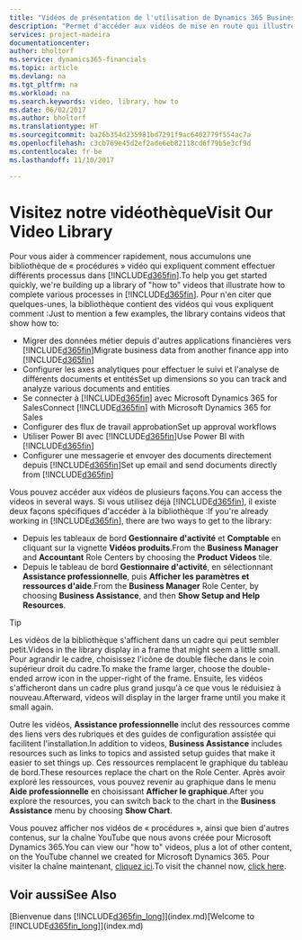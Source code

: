 ```yaml
---
title: "Vidéos de présentation de l'utilisation de Dynamics 365 Business edition | Microsoft Docs"
description: "Permet d'accéder aux vidéos de mise en route qui illustrent comment effectuer des tâches courantes."
services: project-madeira
documentationcenter: 
author: bholtorf
ms.service: dynamics365-financials
ms.topic: article
ms.devlang: na
ms.tgt_pltfrm: na
ms.workload: na
ms.search.keywords: video, library, how to
ms.date: 06/02/2017
ms.author: bholtorf
ms.translationtype: HT
ms.sourcegitcommit: ba26b354d235981bd7291f9ac6402779f554ac7a
ms.openlocfilehash: c3cb769e45d2ef2ade6eb82118cd6f79b5e3cf9d
ms.contentlocale: fr-be
ms.lasthandoff: 11/10/2017

---
```

# <a name="visit-our-video-library"></a><span data-ttu-id="bef1c-103">Visitez notre vidéothèque</span><span class="sxs-lookup"><span data-stu-id="bef1c-103">Visit Our Video Library</span></span>
<span data-ttu-id="bef1c-104">Pour vous aider à commencer rapidement, nous accumulons une bibliothèque de « procédures » vidéo qui expliquent comment effectuer différents processus dans [!INCLUDE[d365fin](includes/d365fin_md.md)].</span><span class="sxs-lookup"><span data-stu-id="bef1c-104">To help you get started quickly, we're building up a library of "how to" videos that illustrate how to complete various processes in [!INCLUDE[d365fin](includes/d365fin_md.md)].</span></span> <span data-ttu-id="bef1c-105">Pour n'en citer que quelques-unes, la bibliothèque contient des vidéos qui vous expliquent comment :</span><span class="sxs-lookup"><span data-stu-id="bef1c-105">Just to mention a few examples, the library contains videos that show how to:</span></span>  

* <span data-ttu-id="bef1c-106">Migrer des données métier depuis d'autres applications financières vers [!INCLUDE[d365fin](includes/d365fin_md.md)]</span><span class="sxs-lookup"><span data-stu-id="bef1c-106">Migrate business data from another finance app into [!INCLUDE[d365fin](includes/d365fin_md.md)]</span></span>  
* <span data-ttu-id="bef1c-107">Configurer les axes analytiques pour effectuer le suivi et l'analyse de différents documents et entités</span><span class="sxs-lookup"><span data-stu-id="bef1c-107">Set up dimensions so you can track and analyze various documents and entities</span></span>
* <span data-ttu-id="bef1c-108">Se connecter à [!INCLUDE[d365fin](includes/d365fin_md.md)] avec Microsoft Dynamics 365 for Sales</span><span class="sxs-lookup"><span data-stu-id="bef1c-108">Connect [!INCLUDE[d365fin](includes/d365fin_md.md)] with Microsoft Dynamics 365 for Sales</span></span>
* <span data-ttu-id="bef1c-109">Configurer des flux de travail approbation</span><span class="sxs-lookup"><span data-stu-id="bef1c-109">Set up approval workflows</span></span>  
* <span data-ttu-id="bef1c-110">Utiliser Power BI avec [!INCLUDE[d365fin](includes/d365fin_md.md)]</span><span class="sxs-lookup"><span data-stu-id="bef1c-110">Use Power BI with [!INCLUDE[d365fin](includes/d365fin_md.md)]</span></span>  
* <span data-ttu-id="bef1c-111">Configurer une messagerie et envoyer des documents directement depuis [!INCLUDE[d365fin](includes/d365fin_md.md)]</span><span class="sxs-lookup"><span data-stu-id="bef1c-111">Set up email and send documents directly from [!INCLUDE[d365fin](includes/d365fin_md.md)]</span></span>  

<span data-ttu-id="bef1c-112">Vous pouvez accéder aux vidéos de plusieurs façons.</span><span class="sxs-lookup"><span data-stu-id="bef1c-112">You can access the videos in several ways.</span></span> <span data-ttu-id="bef1c-113">Si vous utilisez déjà [!INCLUDE[d365fin](includes/d365fin_md.md)], il existe deux façons spécifiques d'accéder à la bibliothèque :</span><span class="sxs-lookup"><span data-stu-id="bef1c-113">If you're already working in [!INCLUDE[d365fin](includes/d365fin_md.md)], there are two ways to get to the library:</span></span>

* <span data-ttu-id="bef1c-114">Depuis les tableaux de bord **Gestionnaire d'activité** et **Comptable** en cliquant sur la vignette **Vidéos produits**.</span><span class="sxs-lookup"><span data-stu-id="bef1c-114">From the **Business Manager** and **Accountant** Role Centers by choosing the **Product Videos** tile.</span></span>  
* <span data-ttu-id="bef1c-115">Depuis le tableau de bord **Gestionnaire d'activité**, en sélectionnant **Assistance professionnelle**, puis **Afficher les paramètres et ressources d'aide**.</span><span class="sxs-lookup"><span data-stu-id="bef1c-115">From the **Business Manager** Role Center, by choosing **Business Assistance**, and then **Show Setup and Help Resources**.</span></span>  

> [!Tip]  
> <span data-ttu-id="bef1c-116">Les vidéos de la bibliothèque s'affichent dans un cadre qui peut sembler petit.</span><span class="sxs-lookup"><span data-stu-id="bef1c-116">Videos in the library display in a frame that might seem a little small.</span></span> <span data-ttu-id="bef1c-117">Pour agrandir le cadre, choisissez l'icône de double flèche dans le coin supérieur droit du cadre.</span><span class="sxs-lookup"><span data-stu-id="bef1c-117">To make the frame larger, choose the double-ended arrow icon in the upper-right of the frame.</span></span> <span data-ttu-id="bef1c-118">Ensuite, les vidéos s'afficheront dans un cadre plus grand jusqu'à ce que vous le réduisiez à nouveau.</span><span class="sxs-lookup"><span data-stu-id="bef1c-118">Afterward, videos will display in the larger frame until you make it small again.</span></span>  

<span data-ttu-id="bef1c-119">Outre les vidéos, **Assistance professionnelle** inclut des ressources comme des liens vers des rubriques et des guides de configuration assistée qui facilitent l'installation.</span><span class="sxs-lookup"><span data-stu-id="bef1c-119">In addition to videos, **Business Assistance** includes resources such as links to topics and assisted setup guides that make it easier to set things up.</span></span> <span data-ttu-id="bef1c-120">Ces ressources remplacent le graphique du tableau de bord.</span><span class="sxs-lookup"><span data-stu-id="bef1c-120">These resources replace the chart on the Role Center.</span></span> <span data-ttu-id="bef1c-121">Après avoir exploré les ressources, vous pouvez revenir au graphique dans le menu **Aide professionnelle** en choisissant **Afficher le graphique**.</span><span class="sxs-lookup"><span data-stu-id="bef1c-121">After you explore the resources, you can switch back to the chart in the **Business Assistance** menu by choosing **Show Chart**.</span></span>  
  
<span data-ttu-id="bef1c-122">Vous pouvez afficher nos vidéos de « procédures », ainsi que bien d'autres contenus, sur la chaîne YouTube que nous avons créée pour Microsoft Dynamics 365.</span><span class="sxs-lookup"><span data-stu-id="bef1c-122">You can view our "how to" videos, plus a lot of other content, on the YouTube channel we created for Microsoft Dynamics 365.</span></span> <span data-ttu-id="bef1c-123">Pour visiter la chaîne maintenant, [cliquez ici](https://go.microsoft.com/fwlink/?linkid=851533).</span><span class="sxs-lookup"><span data-stu-id="bef1c-123">To visit the channel now, [click here](https://go.microsoft.com/fwlink/?linkid=851533).</span></span>

## <a name="see-also"></a><span data-ttu-id="bef1c-124">Voir aussi</span><span class="sxs-lookup"><span data-stu-id="bef1c-124">See Also</span></span>
<span data-ttu-id="bef1c-125">[Bienvenue dans [!INCLUDE[d365fin_long](includes/d365fin_long_md.md)]](index.md)</span><span class="sxs-lookup"><span data-stu-id="bef1c-125">[Welcome to [!INCLUDE[d365fin_long](includes/d365fin_long_md.md)]](index.md)</span></span>

